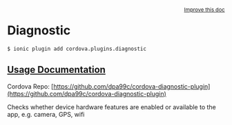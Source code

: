 
<a style="float:right;font-size:12px;" href="http://github.com/driftyco/ionic-native/edit/master/src/@ionic-native/plugins/diagnostic/index.ts#L0">
  Improve this doc
</a>

# Diagnostic
<!-- end header block -->

```
$ ionic plugin add cordova.plugins.diagnostic
```

## [Usage Documentation](https://ionicframework.com/docs/v2/native/diagnostic/)

Cordova Repo: [https://github.com/dpa99c/cordova-diagnostic-plugin](https://github.com/dpa99c/cordova-diagnostic-plugin)

<!-- description -->
Checks whether device hardware features are enabled or available to the app, e.g. camera, GPS, wifi
<!-- end for prop in method.decorators[0].argumentInfo -->
<!-- end content block -->
<!-- end body block -->
